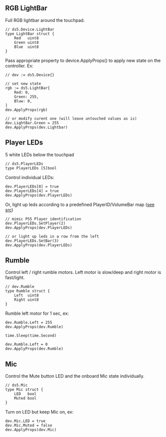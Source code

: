 

## RGB LightBar
Full RGB lightbar around the touchpad.

    // ds5.Device.LightBar
    type LightBar struct {
        Red   uint8
        Green uint8
        Blue  uint8
    }

Pass appropriate property to device.ApplyProps() to apply new state on the controller. Ex:

    // dev := ds5.Device{}

    // set new state
    rgb := ds5.LightBar{
        Red: 0,
        Green: 255,
        Bluw: 0,
    ]
    dev.ApplyProps(rgb)

    // or modify curent one (will leave untouched values as is)
    dev.LightBar.Green = 255
    dev.ApplyProps(dev.Lightbar)

## Player LEDs
5 white LEDs below the touchpad

    // ds5.PlayerLEDs
    type PlayerLEDs [5]bool

Control individual LEDs:

    dev.PlayerLEDs[0] = true
    dev.PlayerLEDs[4] = true
    dev.ApplyProps(dev.PlayerLEDs)

Or, light up leds according to a predefined PlayerID/VolumeBar map ([see src](https://github.com/frifox/ds5/blob/master/device_leds.go))

    // mimic PS5 Player identification 
    dev.PlayerLEDs.SetPlayer(2)
    dev.ApplyProps(dev.PlayerLEDs)

    // or light up leds in a row from the left
    dev.PlayerLEDs.SetBar(3)
    dev.ApplyProps(dev.PlayerLEDs)

## Rumble

Control left / right rumble motors. Left motor is slow/deep and right motor is fast/light.

    // dev.Rumble
    type Rumble struct {
        Left  uint8
        Right uint8
    }

Rumble left motor for 1 sec, ex:

    dev.Rumble.Left = 255
    dev.ApplyProps(dev.Rumble)

    time.Sleep(time.Second)

    dev.Rumble.Left = 0
    dev.ApplyProps(dev.Rumble)

## Mic

Control the Mute button LED and the onboard Mic state individually.

    // ds5.Mic
    type Mic struct {
        LED   bool
        Muted bool
    }

Turn on LED but keep Mic on, ex:

    dev.Mic.LED = true
    dev.Mic.Muted = false
    dev.ApplyProps(dev.Mic)